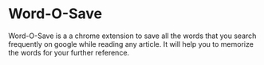 # Word-O-Save
Word-O-Save is a a chrome extension to save all the words that you search frequently on google while reading any article. It will help you to memorize the words for your further reference.   
